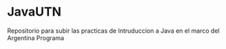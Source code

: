 # JavaUTN
Repositorio para subir las practicas de Intruduccion a Java en el marco del Argentina Programa
